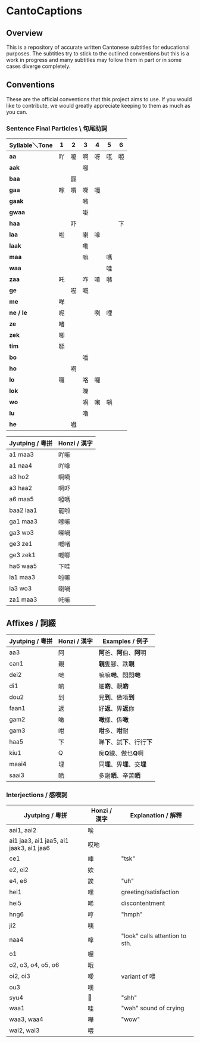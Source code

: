 # CantoCaptions

## Overview
This is a repository of accurate written Cantonese subtitles for educational purposes. The subtitles try to stick to the outlined conventions but this is a work in progress and many subtitles may follow them in part or in some cases diverge completely.

## Conventions
These are the official conventions that this project aims to use. If you would like to contribute, we would greatly appreciate keeping to them as much as you can.

### Sentence Final Particles \ 句尾助詞

| **Syllable＼Tone** | **1** | **2** | **3** | **4** | **5** | **6** |
| ----------------- | ----- | ----- | ----- | ----- | ----- | ----- |
| **aa**            | 吖     | 嗄     | 啊     | 呀     | 咓     | 𠻺    |
| **aak**           |       |       | 𡅅    |       |       |       |
| **baa**           |       | 罷     |       |       |       |       |
| **gaa**           | 𠺢    | 𠿪    | 㗎     | 嘎     |       |       |
| **gaak**          |       |       | 𠺝    |       |       |       |
| **gwaa**          |       |       | 啩     |       |       |       |
| **haa**           |       | 吓     |       |       |       | 下     |
| **laa**           | 啦     |       | 喇     | 嗱     |       |       |
| **laak**          |       |       | 嘞     |       |       |       |
| **maa**           |       |       | 嘛     |       | 嗎     |       |
| **waa**           |       |       |       |       | 哇     |       |
| **zaa**           | 吒     |       | 咋     | 喳     | 𠾵    |       |
| **ge**            |       | 𠸏    | 嘅     |       |       |       |
| **me**            | 咩     |       |       |       |       |       |
| **ne / le**       | 呢     |       |       | 咧     | 哩     |       |
| **ze**            | 啫     |       |       |       |       |       |
| **zek**           | 唧     |       |       |       |       |       |
| **tim**           | 𠻹    |       |       |       |       |       |
| **bo**            |       |       | 噃     |       |       |       |
| **ho**            |       | 嗬     |       |       |       |       |
| **lo**            | 囖     |       | 咯     | 囉     |       |       |
| **lok**           |       |       | 嚛     |       |       |       |
| **wo**            |       |       | 喎     | 啝     | 𡁜    |       |
| **lu**            |       |       | 嚕     |       |       |       |
| **he**            |       | 嚱     |       |       |       |       |

| Jyutping / 粵拼 | Honzi / 漢字 |
| ------------- | ---------- |
| a1 maa3       | 吖嘛         |
| a1 naa4       | 吖嗱         |
| a3 ho2        | 啊嗬         |
| a3 haa2       | 啊吓         |
| a6 maa5       | 𠻺嗎        |
| baa2 laa1     | 罷啦         |
| ga1 maa3      | 𠺢嘛        |
| ga3 wo3       | 㗎喎         |
| ge3 ze1       | 嘅啫         |
| ge3 zek1      | 嘅唧         |
| ha6 waa5      | 下哇         |
| la1 maa3      | 啦嘛         |
| la3 wo3       | 喇喎         |
| za1 maa3      | 吒嘛         |

## Affixes / 詞綴
| Jyutping / 粵拼 | Honzi / 漢字 | Examples / 例子         |
| ------------- | ---------- | --------------------- |
| aa3           | 阿          | **阿**爸、**阿**伯、**阿**明  |
| can1          | 親          | **親**隻腳、跌**親**        |
| dei2          | 哋          | 嘛嘛**哋**、悶悶**哋**       |
| di1           | 啲          | 細**啲**、靚**啲**         |
| dou2          | 到          | 見**到**、做唔**到**        |
| faan1         | 返          | 好**返**、畀**返**你        |
| gam2          | 噉          | **噉**樣、係**噉**         |
| gam3          | 咁          | **咁**多、**咁**耐         |
| haa5          | 下          | 睇**下**、試**下**、行行**下** |
| kiu1          | Q          | 痴**Q**線、做乜**Q**啊      |
| maai4         | 埋          | 同**埋**、畀**埋**、交**埋**  |
| saai3         | 晒          | 多謝**晒**、辛苦**晒**       |

### Interjections / 感嘆詞

| Jyutping / 粵拼                           | Honzi / 漢字 | Explanation / 解釋               |
| --------------------------------------- | ---------- | ------------------------------ |
| aai1, aai2                              | 唉          |                                |
| ai1 jaa3, ai1 jaa5, ai1 jaak3, ai1 jaa6 | 哎吔         |                                |
| ce1                                     | 唓          | "tsk"                          |
| e2, ei2                                 | 欸          |                                |
| e4, e6                                  | 誒          | "uh"                           |
| hei1                                    | 嘿          | greeting/satisfaction          |
| hei5                                    | 唏          | discontentment                 |
| hng6                                    | 哼          | "hmph"                         |
| ji2                                     | 咦          |                                |
| naa4                                    | 嗱          | "look" calls attention to sth. |
| o1                                      | 喔          |                                |
| o2, o3, o4, o5, o6                      | 哦          |                                |
| oi2, oi3                                | 噯          | variant of 喂                   |
| ou3                                     | 噢          |                                |
| syu4                                    | 𭉝         | "shh"                          |
| waa1                                    | 哇          | "wah" sound of crying          |
| waa3, waa4                              | 嘩          | "wow"                          |
| wai2, wai3                              | 喂          |                                |

